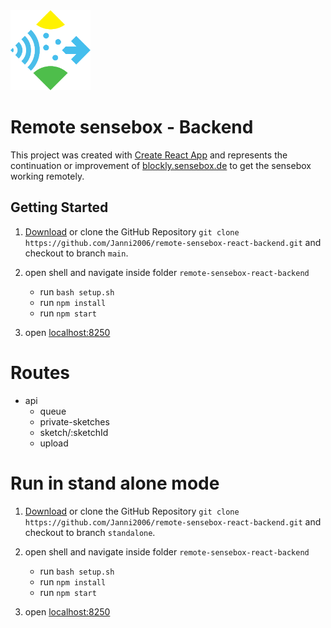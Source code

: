  <img src="sensebox_logo.svg?raw=true" height="128" alt="senseBox Logo"/>

# Remote sensebox - Backend

This project was created with [Create React App](https://github.com/facebook/create-react-app) and represents the continuation or improvement of [blockly.sensebox.de](https://blockly.sensebox.de/ardublockly/?lang=de&board=sensebox-mcu) to get the sensebox working remotely.


## Getting Started

1. [Download](https://github.com/Janni2006/remote-sensebox-react-backend/archive/refs/heads/main.zip) or clone the GitHub Repository ``git clone https://github.com/Janni2006/remote-sensebox-react-backend.git`` and checkout to branch ``main``.

3. open shell and navigate inside folder ``remote-sensebox-react-backend``
    * run ``bash setup.sh``
    * run ``npm install``
    * run ``npm start``
4. open  [localhost:8250](http://localhost:8250)

# Routes
- api
    - queue
    - private-sketches
    - sketch/:sketchId
    - upload

# Run in stand alone mode
1. [Download](https://github.com/Janni2006/remote-sensebox-react-backend/archive/refs/heads/standalone.zip) or clone the GitHub Repository ``git clone https://github.com/Janni2006/remote-sensebox-react-backend.git`` and checkout to branch ``standalone``.

3. open shell and navigate inside folder ``remote-sensebox-react-backend``
    * run ``bash setup.sh``
    * run ``npm install``
    * run ``npm start``
4. open  [localhost:8250](http://localhost:8250)
